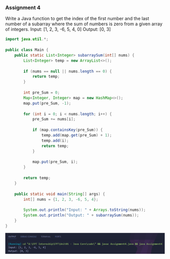 ### Assignment 4

Write a Java function to get the index of the first number and the last number of a subarray where the sum of numbers is zero from a given array of integers.
Input: [1, 2, 3, -6, 5, 4, 0]
Output: [0, 3]


```java
import java.util.*;

public class Main {
    public static List<Integer> subarraySum(int[] nums) {
        List<Integer> temp = new ArrayList<>();
  
        if (nums == null || nums.length == 0) {
            return temp;
        }
        
        int pre_Sum = 0;
        Map<Integer, Integer> map = new HashMap<>();
        map.put(pre_Sum, -1);

        for (int i = 0; i < nums.length; i++) {
            pre_Sum += nums[i];
            
            if (map.containsKey(pre_Sum)) {
                temp.add(map.get(pre_Sum) + 1); 
                temp.add(i); 
                return temp;
            }
            
            map.put(pre_Sum, i);
        }
        
        return temp;
    }
    
    public static void main(String[] args) {
        int[] nums = {1, 2, 3, -6, 5, 4};

        System.out.println("Input: " + Arrays.toString(nums));
        System.out.println("Output: " + subarraySum(nums));
    }		
}
```
![Output](img/4.png)